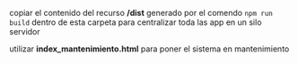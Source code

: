copiar el contenido del recurso **/dist** generado por el comendo `npm run build` dentro de esta carpeta
para centralizar toda las app en un silo servidor

utilizar **index_mantenimiento.html** para poner el sistema en mantenimiento